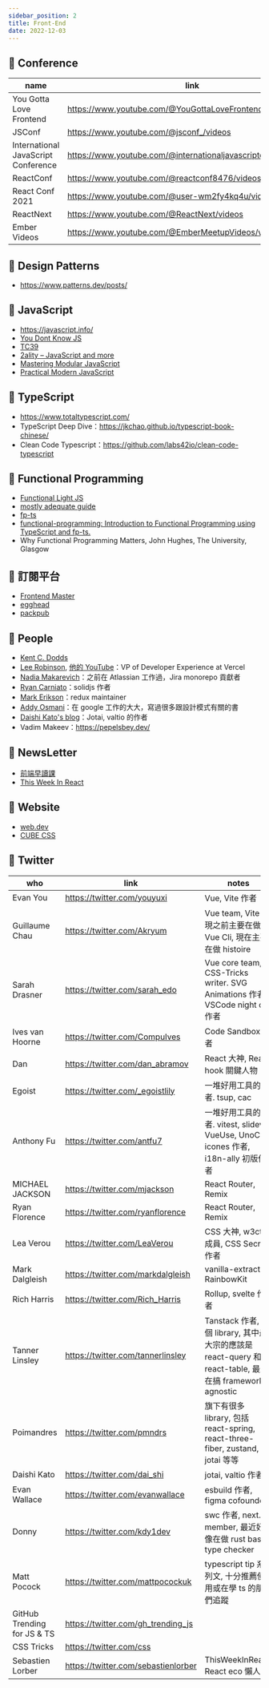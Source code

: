```yaml
---
sidebar_position: 2
title: Front-End
date: 2022-12-03
---
```


## 🐳 Conference
| name | link |
| --- | --- |
| You Gotta Love Frontend | https://www.youtube.com/@YouGottaLoveFrontend/videos |
| JSConf | https://www.youtube.com/@jsconf_/videos |
| International JavaScript Conference | https://www.youtube.com/@internationaljavascriptcon784/videos |
| ReactConf | https://www.youtube.com/@reactconf8476/videos |
| React Conf 2021 | https://www.youtube.com/@user-wm2fy4kq4u/videos |
| ReactNext | https://www.youtube.com/@ReactNext/videos |
| Ember Videos | https://www.youtube.com/@EmberMeetupVideos/videos |

## :whale: Design Patterns
- https://www.patterns.dev/posts/

## :whale: JavaScript
- https://javascript.info/
- [You Dont Know JS](https://github.com/getify/You-Dont-Know-JS)
- [TC39](https://tc39.es/)
- [2ality – JavaScript and more](https://2ality.com/)
- [Mastering Modular JavaScript](https://github.com/mjavascript/mastering-modular-javascript)
- [Practical Modern JavaScript](https://github.com/mjavascript/practical-modern-javascript)

## 🐳 TypeScript
- https://www.totaltypescript.com/
- TypeScript Deep Dive：https://jkchao.github.io/typescript-book-chinese/
- Clean Code Typescript：https://github.com/labs42io/clean-code-typescript

## :whale: Functional Programming
- [Functional Light JS](https://github.com/getify/Functional-Light-JS)
- [mostly adequate guide](https://github.com/MostlyAdequate/mostly-adequate-guide)
- [fp-ts](https://github.com/gcanti/fp-ts)
- [functional-programming: Introduction to Functional Programming using TypeScript and fp-ts.](https://github.com/enricopolanski/functional-programming)
- Why Functional Programming Matters, John Hughes, The University, Glasgow

## :whale: 訂閱平台
- [Frontend Master](https://frontendmasters.com/)
- [egghead](https://egghead.io/)
- [packpub](https://www.packtpub.com/)

## :whale: People
- [Kent C. Dodds](https://kentcdodds.com/)
- [Lee Robinson](https://leerob.io/), [他的 YouTube](https://www.youtube.com/@leerob/videos)：VP of Developer Experience at Vercel
- [Nadia Makarevich](https://www.developerway.com/)：之前在 Atlassian 工作過，Jira monorepo 貢獻者
- [Ryan Carniato](https://dev.to/ryansolid)：solidjs 作者
- [Mark Erikson](https://blog.isquaredsoftware.com/)：redux maintainer
- [Addy Osmani](https://addyosmani.com/)：在 google 工作的大大，寫過很多跟設計模式有關的書
- [Daishi Kato's blog](https://blog.axlight.com/)：Jotai, valtio 的作者
- Vadim Makeev：https://pepelsbey.dev/

## :whale: NewsLetter
- [前端早讀課](https://twitter.com/f2er)
- [This Week In React](https://thisweekinreact.com/)

## :whale: Website
- [web.dev](https://web.dev/)
- [CUBE CSS](https://cube.fyi/)

## 🐳 Twitter
| who | link | notes
| --- | --- | --- |
| Evan You  | https://twitter.com/youyuxi | Vue, Vite 作者 |
| Guillaume Chau | https://twitter.com/Akryum | Vue team, Vite 出現之前主要在做 Vue Cli, 現在主要在做 histoire |
| Sarah Drasner | https://twitter.com/sarah_edo | Vue core team, CSS-Tricks writer. SVG Animations 作者, VSCode night owl 作者 |
| Ives van Hoorne | https://twitter.com/CompuIves | Code Sandbox 作者 |
| Dan | https://twitter.com/dan_abramov | React 大神, React hook 關鍵人物 |
| Egoist | https://twitter.com/_egoistlily | 一堆好用工具的作者. tsup, cac |
| Anthony Fu | https://twitter.com/antfu7 | 一堆好用工具的作者. vitest, slidev, VueUse, UnoCss, icones 作者, i18n-ally 初版作者 |
| MICHAEL JACKSON | https://twitter.com/mjackson | React Router, Remix |
| Ryan Florence | https://twitter.com/ryanflorence | React Router, Remix |
| Lea Verou | https://twitter.com/LeaVerou | CSS 大神, w3ctag 成員, CSS Secrets 作者 |
| Mark Dalgleish | https://twitter.com/markdalgleish | vanilla-extract, RainbowKit |
| Rich Harris | https://twitter.com/Rich_Harris | Rollup, svelte 作者 |
| Tanner Linsley | https://twitter.com/tannerlinsley | Tanstack 作者, 多個 library, 其中最大宗的應該是 react-query 和 react-table, 最近在搞 framework agnostic |
| Poimandres | https://twitter.com/pmndrs | 旗下有很多 library, 包括 react-spring, react-three-fiber, zustand, jotai 等等 |
| Daishi Kato | https://twitter.com/dai_shi | jotai, valtio 作者 |
| Evan Wallace | https://twitter.com/evanwallace | esbuild 作者, figma cofounder |
| Donny | https://twitter.com/kdy1dev | swc 作者, next.js member, 最近好像在做 rust based type checker |
| Matt Pocock | https://twitter.com/mattpocockuk | typescript tip 系列文, 十分推薦使用或在學 ts 的朋友們追蹤 |
| GitHub Trending for JS & TS | https://twitter.com/gh_trending_js | |
| CSS Tricks | https://twitter.com/css | |
| Sebastien Lorber | https://twitter.com/sebastienlorber | ThisWeekInReact, React eco 懶人包 |